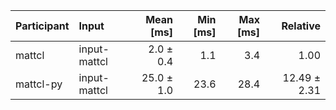 | Participant | Input | Mean [ms] | Min [ms] | Max [ms] | Relative |
|:---|:---|---:|---:|---:|---:|
| mattcl | input-mattcl | 2.0 ± 0.4 | 1.1 | 3.4 | 1.00 |
| mattcl-py | input-mattcl | 25.0 ± 1.0 | 23.6 | 28.4 | 12.49 ± 2.31 |
